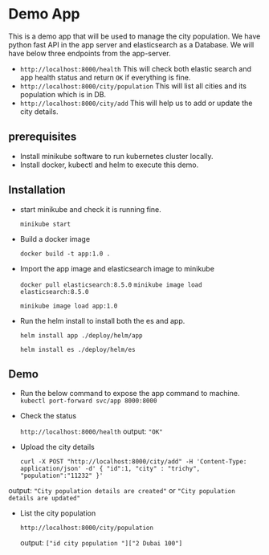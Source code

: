 # Demo App

This is a demo app that will be used to manage the city population. We have python fast API in the app server and elasticsearch as a Database.
We will have below three endpoints from the app-server.

- `http://localhost:8000/health`
    This will check both elastic search and app health status and return `OK` if everything is fine.
- `http://localhost:8000/city/population`
    This will list all cities and its population which is in DB.
- `http://localhost:8000/city/add`
    This will help us to add or update the city details.

## prerequisites

- Install minikube software to run kubernetes cluster locally.
- Install docker, kubectl and helm to execute this demo.

## Installation

- start minikube and check it is running fine.

  `minikube start`

- Build a docker image

  `docker build -t app:1.0 .`

- Import the app image and elasticsearch image to minikube

  `docker pull elasticsearch:8.5.0`
  `minikube image load elasticsearch:8.5.0`

  `minikube image load app:1.0`

- Run the helm install to install both the es and app.

  `helm install app ./deploy/helm/app`

  `helm install es ./deploy/helm/es`

## Demo

- Run the below command to expose the app command to machine.
  `kubectl port-forward svc/app 8000:8000`

- Check the status

  `http://localhost:8000/health`
   output: `"OK"`

- Upload the city details

  `curl -X POST "http://localhost:8000/city/add" -H 'Content-Type: application/json' -d'
 {
 "id":1,
 "city" : "trichy",
 "population":"11232"
 }'`

 output: `"City population details are created"` or
         `"City population details are updated"`

- List the city population

  `http://localhost:8000/city/population`

   output: `["id city population "]["2 Dubai 100"]`
